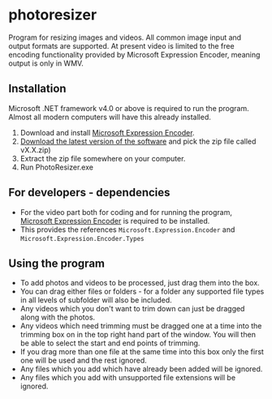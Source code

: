 # photoresizer
Program for resizing images and videos.
All common image input and output formats are supported. At present video is limited to the free encoding functionality provided by Microsoft Expression Encoder, meaning output is only in WMV.

## Installation
Microsoft .NET framework v4.0 or above is required to run the program. Almost all modern computers will have this already installed.

1. Download and install [Microsoft Expression Encoder](https://www.microsoft.com/en-gb/download/details.aspx?id=18974).
2. [Download the latest version of the software](https://github.com/bwindsor/photoresizer/releases/latest) and pick the zip file called vX.X.zip)
3. Extract the zip file somewhere on your computer.
4. Run PhotoResizer.exe

## For developers - dependencies
* For the video part both for coding and for running the program, [Microsoft Expression Encoder](https://www.microsoft.com/en-gb/download/details.aspx?id=18974) is required to be installed. 
* This provides the references `Microsoft.Expression.Encoder` and `Microsoft.Expression.Encoder.Types`

## Using the program
* To add photos and videos to be processed, just drag them into the box.
* You can drag either files or folders - for a folder any supported file types in all levels of subfolder will also be included.
* Any videos which you don't want to trim down can just be dragged along with the photos.
* Any videos which need trimming must be dragged one at a time into the trimming box on in the top right hand part of the window. You will then be able to select the start and end points of trimming.
* If you drag more than one file at the same time into this box only the first one will be used and the rest ignored. 
* Any files which you add which have already been added will be ignored.
* Any files which you add with unsupported file extensions will be ignored.
